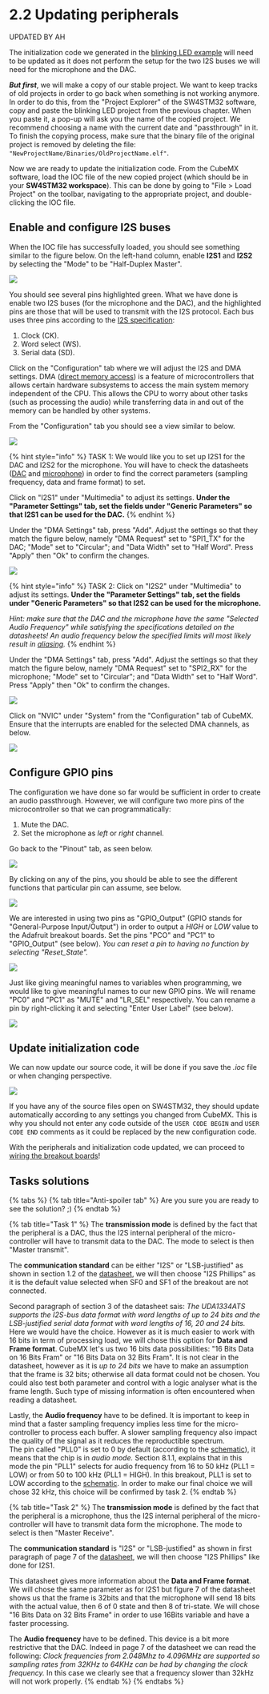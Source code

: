 # 2.2 Updating peripherals

UPDATED BY AH

The initialization code we generated in the [blinking LED example](../installation/instructions.md) will need to be updated as it does not perform the setup for the two I2S buses we will need for the microphone and the DAC.

_**But first**_, we will make a copy of our stable project. We want to keep tracks of old projects in order to go back when something is not working anymore. In order to do this, from the "Project Explorer" of the SW4STM32 software, copy and paste the blinking LED project from the previous chapter. When you paste it, a pop-up will ask you the name of the copied project. We recommend choosing a name with the current date and "passthrough" in it. To finish the copying process, make sure that the binary file of the original project is removed by deleting the file: `"NewProjectName/Binaries/OldProjectName.elf"`.

Now we are ready to update the initialization code. From the CubeMX software, load the IOC file of the new copied project \(which should be in your **SW4STM32 workspace**\). This can be done by going to "File &gt; Load Project" on the toolbar, navigating to the appropriate project, and double-clicking the IOC file.

## Enable and configure I2S buses <a id="i2s"></a>

When the IOC file has successfully loaded, you should see something similar to the figure below. On the left-hand column, enable **I2S1** and **I2S2** by selecting the "Mode" to be "Half-Duplex Master".

![](../.gitbook/assets/screenshot-2019-09-25-at-17.51.49.png)

You should see several pins highlighted green. What we have done is enable two I2S buses \(for the microphone and the DAC\), and the highlighted pins are those that will be used to transmit with the I2S protocol. Each bus uses three pins according to the [I2S specification](https://www.sparkfun.com/datasheets/BreakoutBoards/I2SBUS.pdf):

1. Clock \(CK\).
2. Word select \(WS\).
3. Serial data \(SD\).

Click on the "Configuration" tab where we will adjust the I2S and DMA settings. DMA \([direct memory access](https://en.wikipedia.org/wiki/Direct_memory_access)\) is a feature of microcontrollers that allows certain hardware subsystems to access the main system memory independent of the CPU. This allows the CPU to worry about other tasks \(such as processing the audio\) while transferring data in and out of the memory can be handled by other systems.

From the "Configuration" tab you should see a view similar to below.

![](../.gitbook/assets/screenshot-2019-09-25-at-17.53.06.png)

{% hint style="info" %}
TASK 1: We would like you to set up I2S1 for the DAC and I2S2 for the microphone. You will have to check the datasheets \([DAC](https://www.nxp.com/docs/en/data-sheet/UDA1334ATS.pdf) and [microphone](https://cdn-shop.adafruit.com/product-files/3421/i2S+Datasheet.PDF)\) in order to find the correct parameters \(sampling frequency, data and frame format\) to set.

Click on "I2S1" under "Multimedia" to adjust its settings. **Under the "Parameter Settings" tab, set the fields under "Generic Parameters" so that I2S1 can be used for the DAC.**
{% endhint %}

Under the "DMA Settings" tab, press "Add". Adjust the settings so that they match the figure below, namely "DMA Request" set to "SPI1\_TX" for the DAC; "Mode" set to "Circular"; and "Data Width" set to "Half Word". Press "Apply" then "Ok" to confirm the changes.

![](../.gitbook/assets/screenshot-2019-09-25-at-17.53.06-1.png)

{% hint style="info" %}
TASK 2: Click on "I2S2" under "Multimedia" to adjust its settings. **Under the "Parameter Settings" tab, set the fields under "Generic Parameters" so that I2S2 can be used for the microphone.**

_Hint: make sure that the DAC and the microphone have the same "Selected Audio Frequency" while satisfying the specifications detailed on the datasheets! An audio frequency below the specified limits will most likely result in_ [_aliasing_](http://www.dspguide.com/ch3/2.htm)_._
{% endhint %}

Under the "DMA Settings" tab, press "Add". Adjust the settings so that they match the figure below, namely "DMA Request" set to "SPI2\_RX" for the microphone; "Mode" set to "Circular"; and "Data Width" set to "Half Word". Press "Apply" then "Ok" to confirm the changes.

![](../.gitbook/assets/screenshot-2019-09-25-at-17.54.24.png)

Click on "NVIC" under "System" from the "Configuration" tab of CubeMX. Ensure that the interrupts are enabled for the selected DMA channels, as below.

![](../.gitbook/assets/screenshot-2019-09-25-at-17.54.49-1.png)

## Configure GPIO pins <a id="gpio"></a>

The configuration we have done so far would be sufficient in order to create an audio passthrough. However, we will configure two more pins of the microcontroller so that we can programmatically:

1. Mute the DAC.
2. Set the microphone as _left_ or _right_ channel.

Go back to the "Pinout" tab, as seen below.

![](../.gitbook/assets/firmware_1.png)

By clicking on any of the pins, you should be able to see the different functions that particular pin can assume, see below.

![](../.gitbook/assets/firmware_2.png)

We are interested in using two pins as "GPIO\_Output" \(GPIO stands for "General-Purpose Input/Output"\) in order to output a _HIGH_ or _LOW_ value to the Adafruit breakout boards. Set the pins "PCO" and "PC1" to "GPIO\_Output" \(see below\). _You can reset a pin to having no function by selecting "Reset\_State"._

![](../.gitbook/assets/firmware_3.png)

Just like giving meaningful names to variables when programming, we would like to give meaningful names to our new GPIO pins. We will rename "PC0" and "PC1" as "MUTE" and "LR\_SEL" respectively. You can rename a pin by right-clicking it and selecting "Enter User Label" \(see below\).

![](../.gitbook/assets/firmware_4.png)

## Update initialization code <a id="init_code"></a>

We can now update our source code, it will be done if you save the _.ioc_ file or when changing perspective.

![](../.gitbook/assets/screenshot-2019-10-07-at-15.36.36.png)

If you have any of the source files open on SW4STM32, they should update automatically according to any settings you changed from CubeMX. This is why you should not enter any code outside of the `USER CODE BEGIN` and `USER CODE END` comments as it could be replaced by the new configuration code.

With the peripherals and initialization code updated, we can proceed to [wiring the breakout boards](wiring.md)!

## Tasks solutions

{% tabs %}
{% tab title="Anti-spoiler tab" %}
Are you sure you are ready to see the solution? ;\)
{% endtab %}

{% tab title="Task 1" %}
The **transmission mode** is defined by the fact that the peripheral is a DAC, thus the I2S internal peripheral of the micro-controller will have to transmit data to the DAC. The mode to select is then "Master transmit".

The **communication standard** can be either "I2S" or "LSB-justified" as shown in section 1.2 of the [datasheet](https://www.nxp.com/docs/en/data-sheet/UDA1334ATS.pdf), we will then choose "I2S Phillips" as it is the default value selected when SF0 and SF1 of the breakout are not connected.

Second paragraph of section 3 of the datasheet sais: _The UDA1334ATS supports the I2S-bus data format with word lengths of up to 24 bits and the LSB-justified serial data format with word lengths of 16, 20 and 24 bits._ Here we would have the choice. However as it is much easier to work with 16 bits in term of processing load, we will chose this option for **Data and Frame format**. CubeMX let's us two 16 bits data possibilities: "16 Bits Data on 16 Bits Fram" or "16 Bits Data on 32 Bits Fram". It is not clear in the datasheet, however as it is _up to 24 bits_ we have to make an assumption that the frame is 32 bits; otherwise all data format could not be chosen. You could also test both parameter and control with a logic analyser what is the frame length. Such type of missing information is often encountered when reading a datasheet.

Lastly, the **Audio frequency** have to be defined. It is important to keep in mind that a faster sampling frequency implies less time for the micro-controller to process each buffer. A slower sampling frequency also impact the quality of the signal as it reduces the reproductible spectrum.  
The pin called "PLL0" is set to 0 by default \(according to the [schematic](https://cdn-learn.adafruit.com/downloads/pdf/adafruit-i2s-stereo-decoder-uda1334a.pdf?timestamp=1570708179)\), it means that the chip is in _audio mode._ Section 8.1.1, explains that in this mode the pin "PLL1" selects for audio frequency from 16 to 50 kHz \(PLL1 = LOW\) or from 50 to 100 kHz \(PLL1 = HIGH\). In this breakout, PLL1 is set to LOW according to the [schematic](https://cdn-learn.adafruit.com/downloads/pdf/adafruit-i2s-stereo-decoder-uda1334a.pdf?timestamp=1570708179). In order to make our final choice we will chose 32 kHz, this choice will be confirmed by task 2.
{% endtab %}

{% tab title="Task 2" %}
The **transmission mode** is defined by the fact that the peripheral is a microphone, thus the I2S internal peripheral of the micro-controller will have to transmit data form the microphone. The mode to select is then "Master Receive".

The **communication standard** is "I2S" or "LSB-justified" as shown in first paragraph of page 7 of the [datasheet](https://cdn-shop.adafruit.com/product-files/3421/i2S+Datasheet.PDF), we will then choose "I2S Phillips" like done for I2S1.

This datasheet gives more information about the **Data and Frame format**. We will chose the same parameter as for I2S1 but figure 7 of the datasheet shows us that the frame is 32bits and that the microphone will send 18 bits with the actual value, then 6 of 0 state and then 8 of tri-state. We will chose "16 Bits Data on 32 Bits Frame" in order to use 16Bits variable and have a faster processing.

The **Audio frequency** have to be defined. This device is a bit more restrictive that the DAC. Indeed in page 7 of the datasheet we can read the following: _Clock frequencies from 2.048Mhz to 4.096MHz are supported so sampling rates from 32KHz to 64KHz can be had by changing the clock frequency._ In this case we clearly see that a frequency slower than 32kHz will not work properly.
{% endtab %}
{% endtabs %}

